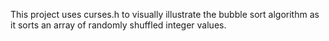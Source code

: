 This project uses curses.h to visually illustrate the bubble sort algorithm as
it sorts an array of randomly shuffled integer values.

